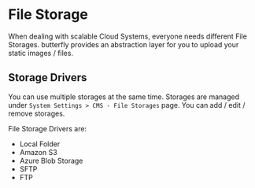 # File Storage

When dealing with scalable Cloud Systems, everyone needs different File Storages. butterfly provides an abstraction layer for you 
to upload your static images / files.

## Storage Drivers

You can use multiple storages at the same time. Storages are managed under `System Settings > CMS - File Storages` page. You
can add / edit / remove storages.

File Storage Drivers are:

- Local Folder
- Amazon S3
- Azure Blob Storage
- SFTP
- FTP
   
